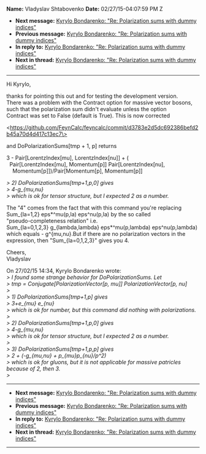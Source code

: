 **Name:** Vladyslav Shtabovenko
**Date:** 02/27/15-04:07:59 PM Z

  - **Next message:** [Kyrylo Bondarenko: "Re: Polarization sums with
    dummy indices"](0855.html)
  - **Previous message:** [Kyrylo Bondarenko: "Re: Polarization sums
    with dummy indices"](0853.html)
  - **In reply to:** [Kyrylo Bondarenko: "Re: Polarization sums with
    dummy indices"](0853.html)
  - **Next in thread:** [Kyrylo Bondarenko: "Re: Polarization sums with
    dummy indices"](0855.html)

-----

Hi Kyrylo,  

thanks for pointing this out and for testing the development version.  
There was a problem with the Contract option for massive vector
bosons,  
such that the polarization sum didn't evaluate unless the option  
Contract was set to False (default is True). This is now corrected  

\<https://github.com/FeynCalc/feyncalc/commit/d3783e2d5dc692386befd2b45a70d4d417c13ec7\>  

and DoPolarizationSums[tmp + 1, p] returns  

3 - Pair[LorentzIndex[mu], LorentzIndex[nu]] +
(  
  Pair[LorentzIndex[mu], Momentum[p]]
Pair[LorentzIndex[nu],  
    Momentum[p]])/Pair[Momentum[p],
Momentum[p]]  

*\> 2) DoPolarizationSums[tmp+1,p,0] gives*  
*\> 4-g\_{mu,nu}*  
*\> which is ok for tensor structure, but I expected 2 as a number.*  

The "4" comes from the fact that with this command you're replacing  
Sum\_{la=1,2} eps\*^mu(p,la) eps^nu(p,la) by the so called  
"pseudo-completeness relation" i.e.  
Sum\_{la=0,1,2,3} g\_{lambda,lambda} eps\*^mu(p,lambda)
eps^nu(p,lambda)  
which equals - g^{mu,nu}.But if there are no polarization vectors in
the  
expression, then "Sum\_{la=0,1,2,3}" gives you 4.  

Cheers,  
Vladyslav  

On 27/02/15 14:34, Kyrylo Bondarenko wrote:  
*\> I found some strange behavior for DoPolarizationSums. Let*  
*\> tmp = Conjugate[PolarizationVector[p, mu]]
PolarizationVector[p, nu]*  
*\>*  
*\> 1) DoPolarizationSums[tmp+1,p] gives*  
*\> 3+e\_{mu} e\_{nu}*  
*\> which is ok for number, but this command did nothing with
polarizations.*  
*\>*  
*\> 2) DoPolarizationSums[tmp+1,p,0] gives*  
*\> 4-g\_{mu,nu}*  
*\> which is ok for tensor structure, but I expected 2 as a number.*  
*\>*  
*\> 3) DoPolarizationSums[tmp+1,p,p] gives*  
*\> 2 + (-g\_{mu,nu} + p\_{mu}p\_{nu}/p^2)*  
*\> which is ok for gluons, but it is not applicable for massive
patricles because of 2, then 3.*  
*\>*  

-----

  - **Next message:** [Kyrylo Bondarenko: "Re: Polarization sums with
    dummy indices"](0855.html)
  - **Previous message:** [Kyrylo Bondarenko: "Re: Polarization sums
    with dummy indices"](0853.html)
  - **In reply to:** [Kyrylo Bondarenko: "Re: Polarization sums with
    dummy indices"](0853.html)
  - **Next in thread:** [Kyrylo Bondarenko: "Re: Polarization sums with
    dummy indices"](0855.html)

-----

